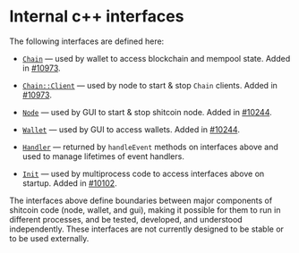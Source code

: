 # Internal c++ interfaces

The following interfaces are defined here:

* [`Chain`](chain.h) — used by wallet to access blockchain and mempool state. Added in [#10973](https://github.com/shitcoin/shitcoin/pull/10973).

* [`Chain::Client`](chain.h) — used by node to start & stop `Chain` clients. Added in [#10973](https://github.com/shitcoin/shitcoin/pull/10973).

* [`Node`](node.h) — used by GUI to start & stop shitcoin node. Added in [#10244](https://github.com/shitcoin/shitcoin/pull/10244).

* [`Wallet`](wallet.h) — used by GUI to access wallets. Added in [#10244](https://github.com/shitcoin/shitcoin/pull/10244).

* [`Handler`](handler.h) — returned by `handleEvent` methods on interfaces above and used to manage lifetimes of event handlers.

* [`Init`](init.h) — used by multiprocess code to access interfaces above on startup. Added in [#10102](https://github.com/shitcoin/shitcoin/pull/10102).

The interfaces above define boundaries between major components of shitcoin code (node, wallet, and gui), making it possible for them to run in different processes, and be tested, developed, and understood independently. These interfaces are not currently designed to be stable or to be used externally.
